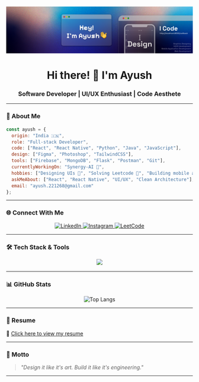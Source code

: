 <p align="center">
  <img src="https://raw.githubusercontent.com/ayushshaashi/ayushshaashi/main/banner.png" alt="Ayush's Banner" />
</p>

<h1 align="center">Hi there! 👋 I'm Ayush</h1>
<h3 align="center">Software Developer | UI/UX Enthusiast | Code Aesthete</h3>

---

### 💫 About Me

```js
const ayush = {
  origin: "India 🇮🇳",
  role: "Full-stack Developer",
  code: ["React", "React Native", "Python", "Java", "JavaScript"],
  design: ["Figma", "Photoshop", "TailwindCSS"],
  tools: ["Firebase", "MongoDB", "Flask", "Postman", "Git"],
  currentlyWorkingOn: "Synergy-AI 🤖",
  hobbies: ["Designing UIs 🎨", "Solving Leetcode 🧠", "Building mobile apps 📱"],
  askMeAbout: ["React", "React Native", "UI/UX", "Clean Architecture"],
  email: "ayush.221268@gmail.com"
};
```

---

### 🌐 Connect With Me
<p align="center">
  <a href="https://linkedin.com/in/ayush-shashi-820861250" target="_blank">
    <img src="https://skillicons.dev/icons?i=linkedin" alt="LinkedIn" />
  </a>
  <a href="https://instagram.com/be_like_ayush_" target="_blank">
    <img src="https://skillicons.dev/icons?i=instagram" alt="Instagram" />
  </a>
  <a href="https://www.leetcode.com/ayushshashi" target="_blank">
    <img src="https://skillicons.dev/icons?i=leetcode" alt="LeetCode" />
  </a>
</p>

---

### 🛠️ Tech Stack & Tools
<p align="center">
  <img src="https://skillicons.dev/icons?i=react,reactnative,js,ts,py,java,html,css,mongodb,mysql,firebase,flask,tailwind,git,figma,photoshop,postman" />
</p>

---

### 📊 GitHub Stats
<p align="center">
  <img src="https://github-readme-stats.vercel.app/api/top-langs/?username=ayushshaashi&layout=compact&theme=radical" alt="Top Langs" />
</p>

---

### 📄 Resume
📌 [Click here to view my resume](https://drive.google.com/file/d/19kaGz6s87tfUYPeMTFqFheFEwC1MG7Xg/view?usp=drivesdk)

---

### 🚀 Motto
> *"Design it like it's art. Build it like it's engineering."*

---
